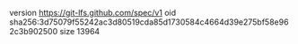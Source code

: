 version https://git-lfs.github.com/spec/v1
oid sha256:3d75079f55242ac3d80519cda85d1730584c4664d39e275bf58e962c3b902500
size 13964
